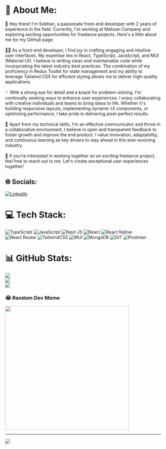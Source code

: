 # 💫 About Me:
👋 Hey there! I'm Sobhan, a passionate front-end developer with 2 years of experience in the field. Currently, I'm working at Mahsan Company and exploring exciting opportunities for freelance projects. Here's a little about me for my GitHub page:<br><br>👨‍💻 As a front-end developer, I find joy in crafting engaging and intuitive user interfaces. My expertise lies in React, TypeScript, JavaScript, and MUI (Material-UI). I believe in writing clean and maintainable code while incorporating the latest industry best practices. The combination of my proficiency in Redux Toolkit for state management and my ability to leverage Tailwind CSS for efficient styling allows me to deliver high-quality applications.<br><br>✨ With a strong eye for detail and a knack for problem-solving, I'm continually seeking ways to enhance user experiences. I enjoy collaborating with creative individuals and teams to bring ideas to life. Whether it's building responsive layouts, implementing dynamic UI components, or optimizing performance, I take pride in delivering pixel-perfect results.<br><br>🌟 Apart from my technical skills, I'm an effective communicator and thrive in a collaborative environment. I believe in open and transparent feedback to foster growth and improve the end product. I value innovation, adaptability, and continuous learning as key drivers to stay ahead in this ever-evolving industry.<br><br>💼 If you're interested in working together on an exciting freelance project, feel free to reach out to me. Let's create exceptional user experiences together!


## 🌐 Socials:
[![LinkedIn](https://img.shields.io/badge/LinkedIn-%230077B5.svg?logo=linkedin&logoColor=white)](https://www.linkedin.com/in/sobhan-saffari-9297ba231/) 

# 💻 Tech Stack:
![TypeScript](https://img.shields.io/badge/typescript-%23007ACC.svg?style=for-the-badge&logo=typescript&logoColor=white) ![JavaScript](https://img.shields.io/badge/javascript-%23323330.svg?style=for-the-badge&logo=javascript&logoColor=%23F7DF1E) ![Next JS](https://img.shields.io/badge/Next-black?style=for-the-badge&logo=next.js&logoColor=white) ![React](https://img.shields.io/badge/react-%2320232a.svg?style=for-the-badge&logo=react&logoColor=%2361DAFB) ![React Native](https://img.shields.io/badge/react_native-%2320232a.svg?style=for-the-badge&logo=react&logoColor=%2361DAFB) ![React Router](https://img.shields.io/badge/React_Router-CA4245?style=for-the-badge&logo=react-router&logoColor=white) ![TailwindCSS](https://img.shields.io/badge/tailwindcss-%2338B2AC.svg?style=for-the-badge&logo=tailwind-css&logoColor=white) ![MUI](https://img.shields.io/badge/MUI-%230081CB.svg?style=for-the-badge&logo=material-ui&logoColor=white) ![MongoDB](https://img.shields.io/badge/MongoDB-%234ea94b.svg?style=for-the-badge&logo=mongodb&logoColor=white) ![GIT](https://img.shields.io/badge/Git-fc6d26?style=for-the-badge&logo=git&logoColor=white) ![Postman](https://img.shields.io/badge/Postman-FF6C37?style=for-the-badge&logo=postman&logoColor=white)
# 📊 GitHub Stats:
![](https://github-readme-stats.vercel.app/api?username=MohammadSobhanSaffary&theme=dark&hide_border=false&include_all_commits=false&count_private=false)<br/>
![](https://github-readme-streak-stats.herokuapp.com/?user=MohammadSobhanSaffary&theme=dark&hide_border=false)<br/>
![](https://github-readme-stats.vercel.app/api/top-langs/?username=MohammadSobhanSaffary&theme=dark&hide_border=false&include_all_commits=false&count_private=false&layout=compact)

### 😂 Random Dev Meme
<img src='https://randommeme-five.vercel.app/' style="height: 400px;"/>

---
[![](https://visitcount.itsvg.in/api?id=MohammadSobhanSaffary&icon=0&color=0)](https://visitcount.itsvg.in)

<!-- Proudly created with GPRM ( https://gprm.itsvg.in ) -->

